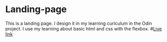 # Landing-page
This is a landing page. I design it in my learning curiculum in the Odin project. I use my learning about basic html and css with the flexbox.
#[Live link](https://benz4004.github.io/Landing-page/)